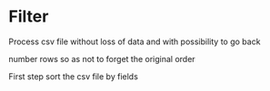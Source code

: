 Filter
======
Process csv file without loss of data and with possibility to go back

number rows so as not to forget the original order

First step sort the csv file by fields


